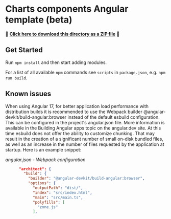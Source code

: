 # Charts components Angular template (beta)

📁 **[Click here to download this directory as a ZIP file](https://download-directory.github.io?url=https://github.com/Esri/jsapi-resources/tree/main/component-samples/charts-components/templates/angular)** 📁

## Get Started

Run `npm install` and then start adding modules.

For a list of all available `npm` commands see `scripts` in `package.json`, e.g. `npm run build`.

## Known issues

When using Angular 17, for better application load performance with distribution builds it is recommended to use the Webpack builder @angular-devkit/build-angular:browser instead of the default esbuild configuration. This can be configured in the project's angular.json file. More information is available in the Building Angular apps topic on the angular.dev site. At this time esbuild does not offer the ability to customize chunking. That may result in the creation of a significant number of small on-disk bundled files, as well as an increase in the number of files requested by the application at startup. Here is an example snippet:

_angular.json - Webpack configuration_

```json
      "architect": {
        "build": {
          "builder": "@angular-devkit/build-angular:browser",
          "options": {
            "outputPath": "dist/",
            "index": "src/index.html",
            "main": "src/main.ts",
            "polyfills": [
              "zone.js"
            ],
```
